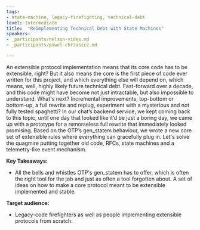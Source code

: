 ```yaml
---
tags:	
- state-machine, legacy-firefighting, technical-debt
level: Intermediate
title: 	"Reimplementing Technical Debt with State Machines"
speakers: 
- _participants/nelson-vides.md
- _participants/pawel-chrzaszcz.md

---
```

An extensible protocol implementation means that its core code has to be extensible, right? But it also means the core is the first piece of code ever written for this project, and which everything else will depend on, which means, well, highly likely future technical debt.
Fast-forward over a decade, and this code might have become not just intractable, but also impossible to understand. What's next? Incremental improvements, top-bottom or bottom-up, a full rewrite and replug, experiment with a mysterious and not fully tested spaghetti?
In our chat’s backend service, we kept coming back to this topic, until one day that looked like it’d be just a boring day, we came up with a prototype for a remorseless full rewrite that immediately looked promising. Based on the OTP’s gen_statem behaviour, we wrote a new core set of extensible rules where everything can gracefully plug in.
Let's solve the quagmire putting together old code, RFCs, state machines and a telemetry-like event mechanism.

**Key Takeaways:**
- All the bells and whistles OTP's gen_statem has to offer, which is often the right tool for the job and just as often a tool forgotten about. A set of ideas on how to make a core protocol meant to be extensible implemented and stable.

**Target audience:**
- Legacy-code firefighters as well as people implementing extensible protocols from scratch.